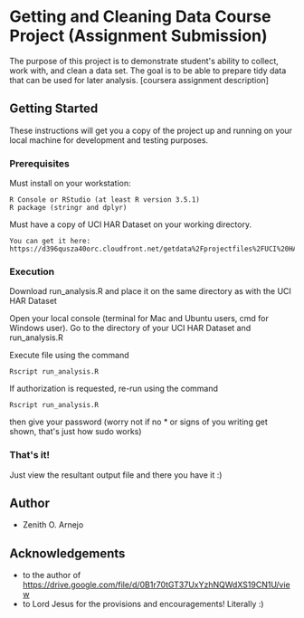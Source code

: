 # Getting and Cleaning Data Course Project (Assignment Submission)

The purpose of this project is to demonstrate student's ability to collect, work with, and clean a data set. The goal is to be able to prepare tidy data that can be used for later analysis. [coursera assignment description]

## Getting Started

These instructions will get you a copy of the project up and running on your local machine for development and testing purposes. 

### Prerequisites

Must install on your workstation:
```
R Console or RStudio (at least R version 3.5.1)
R package (stringr and dplyr)
```

Must have a copy of UCI HAR Dataset on your working directory. 
``` 
You can get it here: https://d396qusza40orc.cloudfront.net/getdata%2Fprojectfiles%2FUCI%20HAR%20Dataset.zip
```

### Execution

Download run_analysis.R and place it on the same directory as with the UCI HAR Dataset

Open your local console (terminal for Mac and Ubuntu users, cmd for Windows user). 
Go to the directory of your UCI HAR Dataset and run_analysis.R

Execute file using the command
```
Rscript run_analysis.R
```

If authorization is requested, re-run using the command
```
Rscript run_analysis.R
```
then give your password (worry not if no * or signs of you writing get shown, that's just how sudo works)

### That's it! 

Just view the resultant output file and there you have it :) 

## Author
* Zenith O. Arnejo

## Acknowledgements
* to the author of https://drive.google.com/file/d/0B1r70tGT37UxYzhNQWdXS19CN1U/view
* to Lord Jesus for the provisions and encouragements! Literally :) 




